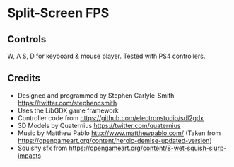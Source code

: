 # Split-Screen FPS


## Controls
W, A S, D for keyboard & mouse player.
Tested with PS4 controllers.

## Credits
* Designed and programmed by Stephen Carlyle-Smith https://twitter.com/stephencsmith
* Uses the LibGDX game framework
* Controller code from https://github.com/electronstudio/sdl2gdx
* 3D Models by Quaternius https://twitter.com/quaternius
* Music by Matthew Pablo http://www.matthewpablo.com/ (Taken from https://opengameart.org/content/heroic-demise-updated-version)
* Squishy sfx from https://opengameart.org/content/8-wet-squish-slurp-impacts


